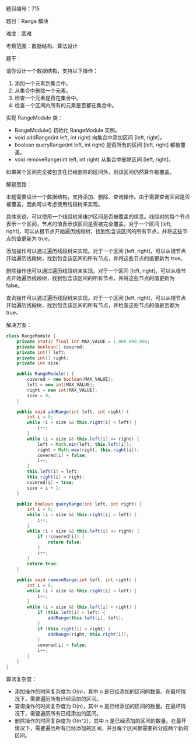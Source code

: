题目编号：715

题目：Range 模块

难度：困难

考察范围：数据结构、算法设计

题干：

请你设计一个数据结构，支持以下操作：

1. 添加一个元素到集合中。
2. 从集合中删除一个元素。
3. 检查一个元素是否在集合中。
4. 检查一个区间内所有的元素是否都在集合中。

实现 RangeModule 类：

- RangeModule() 初始化 RangeModule 实例。
- void addRange(int left, int right) 向集合中添加区间 [left, right]。
- boolean queryRange(int left, int right) 是否所有的区间 [left, right] 都被覆盖。
- void removeRange(int left, int right) 从集合中删除区间 [left, right]。

如果某个区间完全被包含在已经删除的区间外，则该区间仍然算作被覆盖。

解题思路：

本题需要设计一个数据结构，支持添加、删除、查询操作。由于需要查询区间是否被覆盖，因此可以考虑使用线段树来实现。

具体来说，可以使用一个线段树来维护区间是否被覆盖的信息。线段树的每个节点表示一个区间，节点的值表示该区间是否被完全覆盖。对于一个区间 [left, right]，可以从根节点开始遍历线段树，找到包含该区间的所有节点，并将这些节点的值更新为 true。

添加操作可以通过遍历线段树来实现。对于一个区间 [left, right]，可以从根节点开始遍历线段树，找到包含该区间的所有节点，并将这些节点的值更新为 true。

删除操作也可以通过遍历线段树来实现。对于一个区间 [left, right]，可以从根节点开始遍历线段树，找到包含该区间的所有节点，并将这些节点的值更新为 false。

查询操作可以通过遍历线段树来实现。对于一个区间 [left, right]，可以从根节点开始遍历线段树，找到包含该区间的所有节点，并检查这些节点的值是否都为 true。

解决方案：

```java
class RangeModule {
    private static final int MAX_VALUE = 1_000_000_000;
    private boolean[] covered;
    private int[] left;
    private int[] right;
    private int size;

    public RangeModule() {
        covered = new boolean[MAX_VALUE];
        left = new int[MAX_VALUE];
        right = new int[MAX_VALUE];
        size = 0;
    }

    public void addRange(int left, int right) {
        int i = 0;
        while (i < size && this.right[i] < left) {
            i++;
        }
        while (i < size && this.left[i] <= right) {
            left = Math.min(left, this.left[i]);
            right = Math.max(right, this.right[i]);
            covered[i] = false;
            i++;
        }
        this.left[i] = left;
        this.right[i] = right;
        covered[i] = true;
        size = i + 1;
    }

    public boolean queryRange(int left, int right) {
        int i = 0;
        while (i < size && this.right[i] < left) {
            i++;
        }
        while (i < size && this.left[i] <= right) {
            if (!covered[i]) {
                return false;
            }
            i++;
        }
        return true;
    }

    public void removeRange(int left, int right) {
        int i = 0;
        while (i < size && this.right[i] < left) {
            i++;
        }
        while (i < size && this.left[i] < right) {
            if (this.left[i] < left) {
                addRange(this.left[i], left);
            }
            if (this.right[i] > right) {
                addRange(right, this.right[i]);
            }
            covered[i] = false;
            i++;
        }
    }
}
```

算法复杂度：

- 添加操作的时间复杂度为 O(n)，其中 n 是已经添加的区间的数量。在最坏情况下，需要遍历所有已经添加的区间。
- 查询操作的时间复杂度为 O(n)，其中 n 是已经添加的区间的数量。在最坏情况下，需要遍历所有已经添加的区间。
- 删除操作的时间复杂度为 O(n^2)，其中 n 是已经添加的区间的数量。在最坏情况下，需要遍历所有已经添加的区间，并且每个区间都需要拆分成两个新的区间。